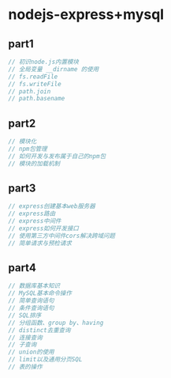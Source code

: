 # nodejs-express+mysql

## part1
```js
// 初识node.js内置模块
// 全局变量 __dirname 的使用
// fs.readFile
// fs.writeFile
// path.join
// path.basename
```

## part2
```js
// 模块化
// npm包管理
// 如何开发与发布属于自己的npm包
// 模块的加载机制
```

## part3
```js
// express创建基本web服务器
// express路由
// express中间件
// express如何开发接口
// 使用第三方中间件cors解决跨域问题
// 简单请求与预检请求
```

## part4
```js
// 数据库基本知识
// MySQL基本命令操作
// 简单查询语句
// 条件查询语句
// SQL排序
// 分组函数、group by、having
// distinct去重查询
// 连接查询
// 子查询
// union的使用
// limit以及通用分页SQL
// 表的操作
```